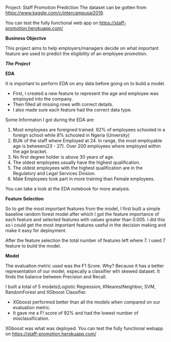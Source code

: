 Project: Staff Promotion Prediction
The dataset can be gotten from https://www.kaggle.com/c/intercampusai2019.

You can test the fully functional web app on https://staff-promotion.herokuapp.com/


**Business Objectve**

This project aims to help employers/managers decide on what important feature are used to predict the eligibility of an employee promotion.

***The Project***

**EDA**

It is important to perform EDA on any data before going on to build a model.
- First, I created a new feature to represent the age and employee was employed into the company.
- Then filled all missing rows with correct details.
- I also made sure each feature had the correct data type.

Some Informaton I got during the EDA are:
1. Most employees are foreigned trained. 92% of employees schooled in a foreign school while 8% schooled in Ngeria (Unversity)
2. BUlk of the staff where Employed at 24. In range, the most employable age is between(23 - 27). Over 200 employees where employed within the age bracket.
3. No first degree holder is above 30 years of age.
4. The oldest employees usually have the highest qualification.
5. The oldest employees with the highest qualification are in the Regulatory and Legal Services Dvision.
6. Male Employees took part in more training than Female employees.

You can take a look at the EDA notebook for more analysis.

**Feature Selection**

So to get the most important features from the model, I first built a simple baseline random forest model after which I got the feature importance of each 
feature and selected features with values greater than 0.005. I did this so i could get the most important features useful in the 
decision making and make it easy for deployment.

After the feature selection the total number of features left where 7. I used 7 feature to build the model.

**Model**

The evaluation metric used was the F1 Score. Why? Because it has a better representation of our model, 
especally a classifier wth skewed dataset. It finds the balance between Precision and Recall.

I built a total of 5 models(Logistic Regression, KNearestNeighbor, SVM, RandomForest and XGboost Classifier.
- XGboost performed better than all the models when compared on our evaluation metric.
- It gave me a F! score of 92% and had the lowest number of misclassification.

XGboost was what was deployed. You can test the fully functional webapp on https://staff-promotion.herokuapp.com/
